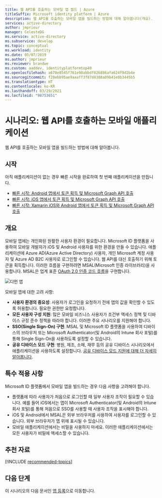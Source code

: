 ```yaml
---
title: 웹 API를 호출하는 모바일 앱 빌드 | Azure
titleSuffix: Microsoft identity platform | Azure
description: 웹 API를 호출하는 모바일 앱을 빌드하는 방법에 대해 알아봅니다(개요).
services: active-directory
author: jmprieur
manager: CelesteDG
ms.service: active-directory
ms.subservice: develop
ms.topic: conceptual
ms.workload: identity
ms.date: 05/07/2019
ms.author: jmprieur
ms.reviewer: brandwe
ms.custom: aaddev, identityplatformtop40
ms.openlocfilehash: a678e8545f761e98abbdf026886afa624f9d2b4e
ms.sourcegitcommit: f28ebb95ae9aaaff3f87d8388a09b41e0b3445b5
ms.translationtype: HT
ms.contentlocale: ko-KR
ms.lasthandoff: 03/29/2021
ms.locfileid: "98753651"
---
```

# <a name="scenario-mobile-application-that-calls-web-apis"></a>시나리오: 웹 API를 호출하는 모바일 애플리케이션

웹 API를 호출하는 모바일 앱을 빌드하는 방법에 대해 알아봅니다.

## <a name="getting-started"></a>시작

아직 애플리케이션이 없는 경우 빠른 시작을 완료하여 첫 번째 애플리케이션을 만듭니다.

- [빠른 시작: Android 앱에서 토큰 획득 및 Microsoft Graph API 호출](./quickstart-v2-android.md)
- [빠른 시작: iOS 앱에서 토큰 획득 및 Microsoft Graph API 호출](./quickstart-v2-ios.md)
- [빠른 시작: Xamarin iOS와 Android 앱에서 토큰 획득 및 Microsoft Graph API 호출](https://github.com/Azure-Samples/active-directory-xamarin-native-v2)

## <a name="overview"></a>개요

모바일 앱에는 개인화된 원활한 사용자 환경이 필요합니다. Microsoft ID 플랫폼을 사용하여 모바일 개발자가 iOS 및 Android 사용자를 위한 환경을 만들 수 있습니다. 애플리케이션에 Azure AD(Azure Active Directory) 사용자, 개인 Microsoft 계정 사용자 및 Azure AD B2C 사용자로 로그인할 수 있습니다. 웹 API를 대신 호출하기 위해 토큰을 획득합니다. 이러한 흐름을 구현하려면 MSAL(Microsoft 인증 라이브러리)을 사용합니다. MSAL은 업계 표준 [OAuth 2.0 인증 코드 흐름](v2-oauth2-auth-code-flow.md)을 구현합니다.

![디먼 앱](./media/scenarios/mobile-app.svg)

모바일 앱에 대한 고려 사항:

- **사용자 환경의 중요성**: 사용자가 로그인을 요청하기 전에 앱의 값을 확인할 수 있도록 허용합니다. 필요한 권한만 요청합니다.
- **모든 사용자 구성 지원**: 많은 모바일 비즈니스 사용자가 조건부 액세스 정책 및 디바이스 규정 준수 정책을 따라야 합니다. 이러한 주요 시나리오를 지원해야 합니다.
- **SSO(Single Sign-On) 구현**: MSAL 및 Microsoft ID 플랫폼을 사용하여 디바이스의 브라우저 또는 Microsoft Authenticator(및 Android의 Intune 회사 포털)를 통해 Single Sign-On을 사용하도록 설정할 수 있습니다.
- **공유 디바이스 모드 구현**: 병원, 제조, 소매, 재무 등의 공유 디바이스 시나리오에서 애플리케이션을 사용하도록 설정합니다. [공유 디바이스 모드 지원에 대해 더 자세히 알아봅니다](msal-shared-devices.md).

## <a name="specifics"></a>특수 적용 사항

Microsoft ID 플랫폼에서 모바일 앱을 빌드하는 경우 다음 사항을 고려해야 합니다.

- 플랫폼에 따라 사용자가 처음으로 로그인할 때 일부 사용자 조작이 필요할 수 있습니다. 예를 들어 iOS에서는 앱이 Microsoft Authenticator(및 Android의 Intune 회사 포털)를 통해 처음으로 SSO를 사용할 때 사용자 조작을 표시해야 합니다.
- iOS 및 Android에서 MSAL은 외부 브라우저를 사용하여 사용자를 로그인할 수 있습니다. 외부 브라우저가 앱 위에 표시될 수 있습니다.
- 모바일 애플리케이션에서는 비밀을 사용하지 마세요. 이러한 애플리케이션에서는 모든 사용자가 비밀에 액세스할 수 있습니다.

## <a name="recommended-reading"></a>추천 자료

[!INCLUDE [recommended-topics](../../../includes/active-directory-develop-scenarios-prerequisites.md)]

## <a name="next-steps"></a>다음 단계

이 시나리오의 다음 문서인 [앱 등록](scenario-mobile-app-registration.md)으로 이동합니다.
